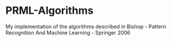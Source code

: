 # PRML-Algorithms
My implementation of the algorithms described in Bishop - Pattern Recognition And Machine Learning - Springer 2006

